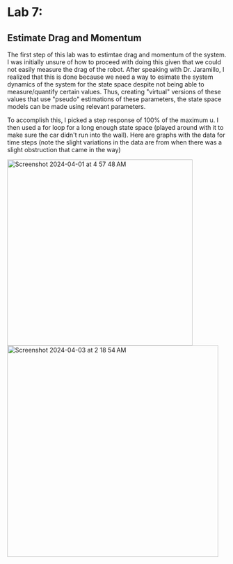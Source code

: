 # Lab 7:

## Estimate Drag and Momentum

The first step of this lab was to estimtae drag and momentum of the system. I was initially unsure of how to proceed with doing this given that we could not easily measure the drag of the robot. After speaking with Dr. Jaramillo, I realized that this is done because we need a way to esimate the system dynamics of the system for the state space despite not being able to measure/quantify certain values. Thus, creating "virtual" versions of these values that use "pseudo" estimations of these parameters, the state space models can be made using relevant parameters.

To accomplish this, I picked a step response of 100% of the maximum u. I then used a for loop for a long enough state space (played around with it to make sure the car didn't run into the wall). Here are graphs with the data for time steps (note the slight variations in the data are from when there was a slight obstruction that came in the way)

<img width="426" alt="Screenshot 2024-04-01 at 4 57 48 AM" src="https://github.com/ns14/ns14.github.io/assets/65001356/884d0485-8c17-46cf-814e-287654a7d1c5">


<img width="485" alt="Screenshot 2024-04-03 at 2 18 54 AM" src="https://github.com/ns14/ns14.github.io/assets/65001356/6be1388a-46cd-4d90-bf46-902566d0b91c">
